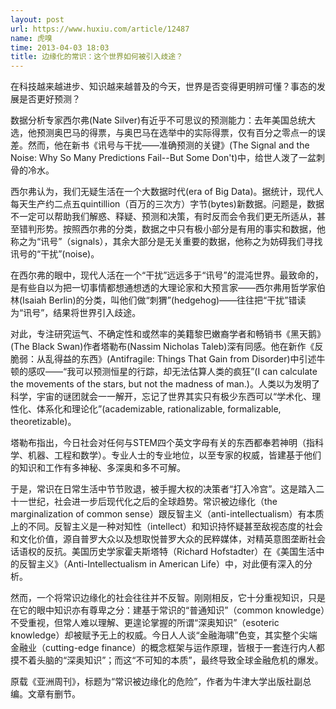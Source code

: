 ```yaml
---
layout: post
url: https://www.huxiu.com/article/12487
name: 虎嗅
time: 2013-04-03 18:03
title: 边缘化的常识：这个世界如何被引入歧途？
---
```

在科技越来越进步、知识越来越普及的今天，世界是否变得更明辨可懂？事态的发展是否更好预测？

数据分析专家西尔弗(Nate Silver)有近乎不可思议的预测能力：去年美国总统大选，他预测奥巴马的得票，与奥巴马在选举中的实际得票，仅有百分之零点一的误差。然而，他在新书《讯号与干扰——准确预测的关键》(The Signal and the Noise: Why So Many Predictions Fail--But Some Don't)中，给世人泼了一盆刺骨的冷水。

西尔弗认为，我们无疑生活在一个大数据时代(era of Big Data)。据统计，现代人每天生产约二点五quintillion（百万的三次方）字节(bytes)新数据。问题是，数据不一定可以帮助我们解惑、释疑、预测和决策，有时反而会令我们更无所适从，甚至错判形势。按照西尔弗的分类，数据之中只有极小部分是有用的事实和数据，他称之为“讯号”（signals），其余大部分是无关重要的数据，他称之为妨碍我们寻找讯号的“干扰”(noise)。

在西尔弗的眼中，现代人活在一个“干扰”远远多于“讯号”的混沌世界。最致命的，是有些自以为把一切事情都想通想透的大理论家和大预言家——西尔弗用哲学家伯林(Isaiah Berlin)的分类，叫他们做“刺猬”(hedgehog)——往往把“干扰”错读为“讯号”，结果将世界引入歧途。

对此，专注研究运气、不确定性和或然率的美籍黎巴嫩裔学者和畅销书《黑天鹅》(The Black Swan)作者塔勒布(Nassim Nicholas Taleb)深有同感。他在新作《反脆弱：从乱得益的东西》(Antifragile: Things That Gain from Disorder)中引述牛顿的感叹——“我可以预测恒星的行踪，却无法估算人类的疯狂”(I can calculate the movements of the stars, but not the madness of man.)。人类以为发明了科学，宇宙的谜团就会一一解开，忘记了世界其实只有极少东西可以“学术化、理性化、体系化和理论化”(academizable, rationalizable, formalizable, theoretizable)。

塔勒布指出，今日社会对任何与STEM四个英文字母有关的东西都奉若神明（指科学、机器、工程和数学）。专业人士的专业地位，以至专家的权威，皆建基于他们的知识和工作有多神秘、多深奥和多不可解。

于是，常识在日常生活中节节败退，被手握大权的决策者“打入冷宫”。这是踏入二十一世纪，社会进一步后现代化之后的全球趋势。常识被边缘化（the marginalization of common sense）跟反智主义（anti-intellectualism）有本质上的不同。反智主义是一种对知性（intellect）和知识持怀疑甚至敌视态度的社会和文化价值，源自普罗大众以及想取悦普罗大众的民粹媒体，对精英意图垄断社会话语权的反抗。美国历史学家霍夫斯塔特（Richard Hofstadter）在《美国生活中的反智主义》（Anti-Intellectualism in American Life）中，对此便有深入的分析。

然而，一个将常识边缘化的社会往往并不反智。刚刚相反，它十分重视知识，只是在它的眼中知识亦有尊卑之分：建基于常识的“普通知识”（common knowledge）不受重视，但常人难以理解、更遑论掌握的所谓“深奥知识”（esoteric knowledge）却被赋予无上的权威。今日人人谈“金融海啸”色变，其实整个尖端金融业（cutting-edge finance）的概念框架与运作原理，皆根于一套连行内人都摸不着头脑的“深奥知识”；而这“不可知的本质”，最终导致全球金融危机的爆发。

原载《亚洲周刊》，标题为“常识被边缘化的危险”，作者为牛津大学出版社副总编。文章有删节。

